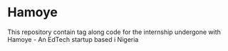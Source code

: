 # Hamoye
This repository contain tag along code for the internship undergone with Hamoye - An EdTech startup  based i Nigeria

